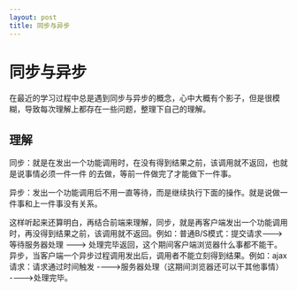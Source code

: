 ```yaml
---
layout: post
title: 同步与异步
---
```


# 同步与异步

在最近的学习过程中总是遇到同步与异步的概念，心中大概有个影子，但是很模糊，导致每次理解上都存在一些问题，整理下自己的理解。

## 理解

同步：就是在发出一个功能调用时，在没有得到结果之前，该调用就不返回，也就是说事情必须一件一件 的去做，等前一件做完了才能做下一件事。

异步：发出一个功能调用后不用一直等待，而是继续执行下面的操作。就是说做一件事和上一件事没有关系。

这样听起来还算明白，再结合前端来理解，同步，就是再客户端发出一个功能调用时，再没得到结果之前，该调用就不返回。例如：普通B/S模式：提交请求--->等待服务器处理 ---> 处理完毕返回，这个期间客户端浏览器什么事都不能干。异步，当客户端一个异步过程调用发出后，调用者不能立刻得到结果。例如：ajax请求：请求通过时间触发 ---->服务器处理（这期间浏览器还可以干其他事情） ---->处理完毕。